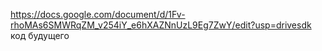 https://docs.google.com/document/d/1Fv-rhoMAs6SMWRqZM_v254iY_e6hXAZNnUzL9Eg7ZwY/edit?usp=drivesdk код будущего 
